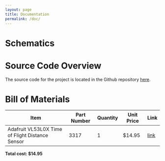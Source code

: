 ```yaml
---
layout: page
title: Documentation
permalink: /doc/
---
```


# Schematics
<!-- Include images of the schematics for your system. They should follow best practices for schematic drawings with all parts and pins clearly labeled. You may draw your schematics either with a software tool or neatly by hand. -->

# Source Code Overview
<!-- This section should include information to describe the organization of the code base and highlight how the code connects. -->

The source code for the project is located in the Github repository [here](../src/).

# Bill of Materials
<!-- The bill of materials should include all the parts used in your project along with the prices and links.  -->

| Item | Part Number | Quantity | Unit Price | Link |
| ---- | ----------- | ----- | ---- | ---- |
| Adafruit VL53L0X Time of Flight Distance Sensor |  3317 | 1 | $14.95 |  [link](https://www.adafruit.com/product/3317) |

**Total cost: $14.95**
